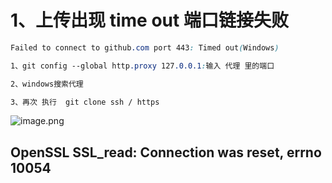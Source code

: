 

# 1、上传出现 time out 端口链接失败

```css
Failed to connect to github.com port 443: Timed out(Windows)

1、git config --global http.proxy 127.0.0.1:输入 代理 里的端口

2、windows搜索代理 

3、再次 执行  git clone ssh / https
```

  
![image.png](https://gitee.com/flynnhai/picgohost/raw/master/img/20230301214826.png)


## OpenSSL SSL_read: Connection was reset, errno 10054
